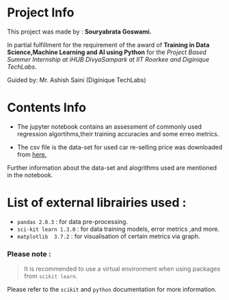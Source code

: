 # Project Info
This project was made by : **Souryabrata Goswami.**

In partial fulfillment for the requirement of the award of **Training in Data Science,Machine Learning and AI using Python** for the *Project Based Summer Internship at iHUB DivyaSampark at IIT Roorkee and Diginique TechLabs*.

Guided by: Mr. Ashish Saini (Diginique TechLabs)

# Contents Info
- The jupyter notebook contains an assessment of commonly used regression algortihms,their training accuracies and some erreo metrics.

- The csv file is the data-set for used car re-selling price was downloaded from [here.](https://www.kaggle.com/datasets/avikasliwal/used-cars-price-prediction?select=train-data.csv')

Further information about the data-set and alogrithms used are mentioned in the notebook.

# List of external librairies used :
- `pandas 2.0.3` : for data pre-processing.
- `sci-kit learn 1.3.0` : for data training models, error metrics ,and more.
- `matplotlib  3.7.2` : for visualisation of certain metrics via graph.

### Please note :
>It is recommended to use a virtual environment when using packages from `scikit learn`.

Please refer to the `scikit` and `python` documentation for more information.